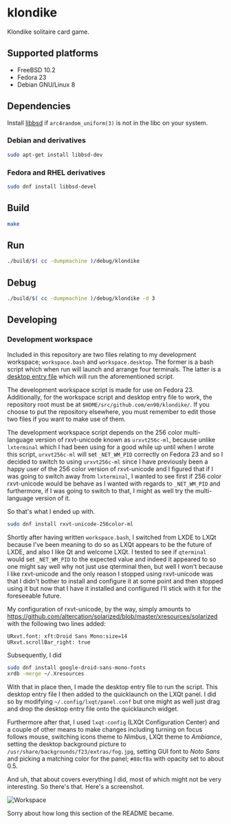 # klondike

Klondike solitaire card game.

## Supported platforms

  * FreeBSD 10.2
  * Fedora 23
  * Debian GNU/Linux 8

## Dependencies

Install [libbsd](http://libbsd.freedesktop.org/wiki/) if `arc4random_uniform(3)`
is not in the libc on your system.

### Debian and derivatives

```bash
sudo apt-get install libbsd-dev
```

### Fedora and RHEL derivatives

```bash
sudo dnf install libbsd-devel
```

## Build

```bash
make
```

## Run

```bash
./build/$( cc -dumpmachine )/debug/klondike
```

## Debug

```bash
./build/$( cc -dumpmachine )/debug/klondike -d 3
```

## Developing

### Development workspace

Included in this repository are two files relating to my development workspace;
`workspace.bash` and `workspace.desktop`. The former is a bash script which
when run will launch and arrange four terminals. The latter is
a [desktop entry file](https://specifications.freedesktop.org/desktop-entry-spec/desktop-entry-spec-latest.html)
which will run the aforementioned script.

The development workspace script is made for use on Fedora 23. Additionally,
for the workspace script and desktop entry file to work, the repository root
must be at `$HOME/src/github.com/en90/klondike/`. If you choose to put
the repository elsewhere, you must remember to edit those two files
if you want to make use of them.

The development workspace script depends on the 256 color multi-language
version of rxvt-unicode known as `urxvt256c-ml`, because unlike `lxterminal`
which I had been using for a good while up until when I wrote this script,
`urxvt256c-ml` will set `_NET_WM_PID` correctly on Fedora 23 and so
I decided to switch to using `urxvt256c-ml` since I have previously been
a happy user of the 256 color version of rxvt-unicode and I figured that
if I was going to switch away from `lxterminal`, I wanted to see first
if 256 color rxvt-unicode would be behave as I wanted with regards to
`_NET_WM_PID` and furthermore, if I was going to switch to that,
I might as well try the multi-language version of it.

So that's what I ended up with.

```bash
sudo dnf install rxvt-unicode-256color-ml
```

Shortly after having written `workspace.bash`, I switched from LXDE to LXQt
because I've been meaning to do so as LXQt appears to be the future of LXDE,
and also I like Qt and welcome LXQt. I tested to see if `qterminal` would
set `_NET_WM_PID` to the expected value and indeed it appeared to
so one might say well why not just use qterminal then, but well I won't
because I like rxvt-unicode and the only reason I stopped using rxvt-unicode
was that I didn't bother to install and configure it at some point
and then stopped using it but now that I have it installed and configured
I'll stick with it for the foreseeable future.

My configuration of rxvt-unicode, by the way, simply amounts to
https://github.com/altercation/solarized/blob/master/xresources/solarized
with the following two lines added:

```
URxvt.font: xft:Droid Sans Mono:size=14
URxvt.scrollBar_right: true
```

Subsequently, I did

```bash
sudo dnf install google-droid-sans-mono-fonts
xrdb -merge ~/.Xresources
```

With that in place then, I made the desktop entry file to run the script.
This desktop entry file I then added to the quicklaunch on the LXQt panel.
I did so by modifying `~/.config/lxqt/panel.conf` but one might as well
just drag and drop the desktop entry file onto the quicklaunch widget.

Furthermore after that, I used `lxqt-config` (LXQt Configuration Center)
and a couple of other means to make changes including turning on
focus follows mouse, switching icons theme to *Nimbus*,
LXQt theme to *Ambiance*, setting the desktop background picture
to `/usr/share/backgrounds/f23/extras/fog.jpg`, setting GUI font
to *Noto Sans* and picking a matching color for the panel;
`#88cf8a` with opacity set to about 0.5.

And uh, that about covers everything I did, most of which might not be
very interesting. So there's that. Here's a screenshot.

![Workspace](/../screenshots/workspace.png?raw=true)

Sorry about how long this section of the README became.

